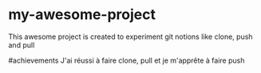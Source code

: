 # my-awesome-project
This awesome project is created to experiment git notions like clone, push and pull

#achievements
J'ai réussi à faire clone, pull et je m'apprête à faire push
